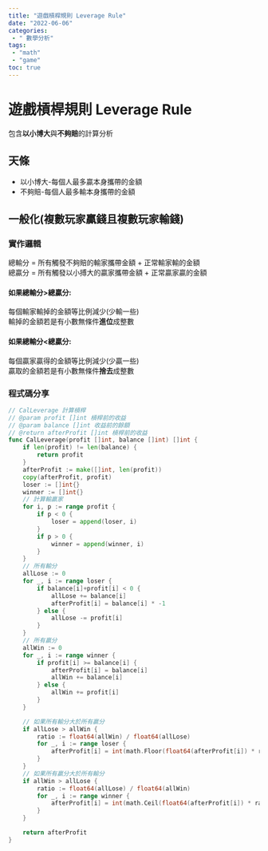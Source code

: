```yaml
---
title: "遊戲槓桿規則 Leverage Rule"
date: "2022-06-06"
categories:
 - " 數學分析"
tags:
 - "math"
 - "game"
toc: true
---
```


# 遊戲槓桿規則 Leverage Rule
包含**以小博大**與**不夠賠**的計算分析  

## 天條
* 以小博大-每個人最多贏本身攜帶的金額  
* 不夠賠-每個人最多輸本身攜帶的金額  

## 一般化(複數玩家贏錢且複數玩家輸錢)

### 實作邏輯 
總輸分 = 所有觸發不夠賠的輸家攜帶金額 + 正常輸家輸的金額  
總贏分 = 所有觸發以小搏大的贏家攜帶金額 + 正常贏家贏的金額  
<!--more-->
#### 如果總輸分>總贏分:
每個輸家輸掉的金額等比例減少(少輸一些)  
輸掉的金額若是有小數無條件**進位**成整數  


#### 如果總輸分<總贏分:
每個贏家贏得的金額等比例減少(少贏一些)  
贏取的金額若是有小數無條件**捨去**成整數  

### 程式碼分享
```go
// CalLeverage 計算槓桿
// @param profit []int 槓桿前的收益
// @param balance []int 收益前的餘額
// @return afterProfit []int 槓桿前的收益
func CalLeverage(profit []int, balance []int) []int {
	if len(profit) != len(balance) {
		return profit
	}
	afterProfit := make([]int, len(profit))
	copy(afterProfit, profit)
	loser := []int{}
	winner := []int{}
	// 計算輸贏家
	for i, p := range profit {
		if p < 0 {
			loser = append(loser, i)
		}
		if p > 0 {
			winner = append(winner, i)
		}
	}
	// 所有輸分
	allLose := 0
	for _, i := range loser {
		if balance[i]+profit[i] < 0 {
			allLose += balance[i]
			afterProfit[i] = balance[i] * -1
		} else {
			allLose -= profit[i]
		}
	}
	// 所有贏分
	allWin := 0
	for _, i := range winner {
		if profit[i] >= balance[i] {
			afterProfit[i] = balance[i]
			allWin += balance[i]
		} else {
			allWin += profit[i]
		}
	}

	// 如果所有輸分大於所有贏分
	if allLose > allWin {
		ratio := float64(allWin) / float64(allLose)
		for _, i := range loser {
			afterProfit[i] = int(math.Floor(float64(afterProfit[i]) * ratio))
		}
	}
	// 如果所有贏分大於所有輸分
	if allWin > allLose {
		ratio := float64(allLose) / float64(allWin)
		for _, i := range winner {
			afterProfit[i] = int(math.Ceil(float64(afterProfit[i]) * ratio))
		}
	}

	return afterProfit
}

```